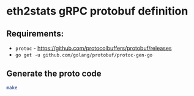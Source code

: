 # eth2stats gRPC protobuf definition

## Requirements:
- `protoc` - https://github.com/protocolbuffers/protobuf/releases
- `go get -u github.com/golang/protobuf/protoc-gen-go`

## Generate the proto code
```bash
make
```